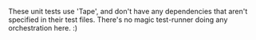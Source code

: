 These unit tests use 'Tape', and don't have any dependencies that aren't specified in their test files. There's no magic test-runner doing any orchestration here. :) 
